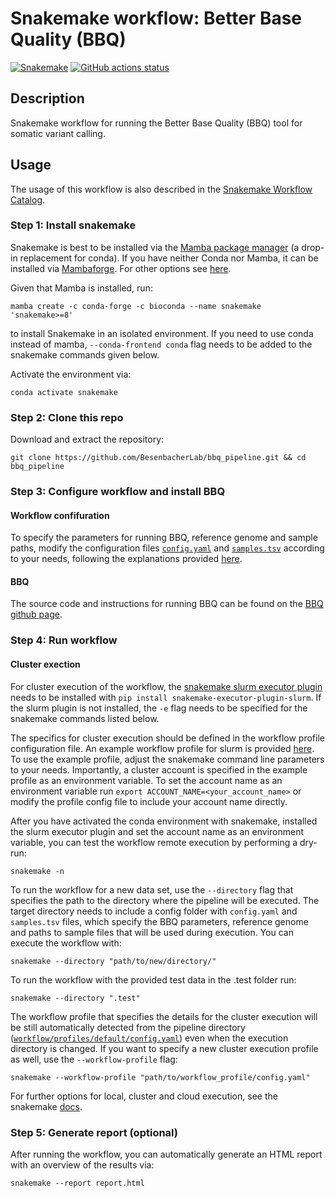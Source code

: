 # Snakemake workflow: Better Base Quality (BBQ)

[![Snakemake](https://img.shields.io/badge/snakemake-≥8.0.0-brightgreen.svg)](https://snakemake.github.io)
[![GitHub actions status](https://github.com/carmenoroperv/bbq_pipeline/workflows/Tests/badge.svg?branch=master)](https://github.com/carmenoroperv/bbq_pipeline/actions/workflows/Tests)

## Description

Snakemake workflow for running the Better Base Quality (BBQ) tool for somatic variant calling. 


## Usage

The usage of this workflow is also described in the [Snakemake Workflow Catalog](https://snakemake.github.io/snakemake-workflow-catalog/?usage=carmenoroperv/bbq_pipeline).

### Step 1: Install snakemake

Snakemake is best to be installed via the [Mamba package manager](https://github.com/mamba-org/mamba) (a drop-in replacement for conda). If you have neither Conda nor Mamba, it can be installed via [Mambaforge](https://github.com/conda-forge/miniforge#mambaforge). For other options see [here](https://github.com/mamba-org/mamba).

Given that Mamba is installed, run:

```
mamba create -c conda-forge -c bioconda --name snakemake 'snakemake>=8'
```

to install Snakemake in an isolated environment. If you need to use conda instead of mamba, `--conda-frontend conda` flag needs to be added to the snakemake commands given below. 

Activate the environment via: 

```
conda activate snakemake
```

### Step 2: Clone this repo

Download and extract the repository: 

```
git clone https://github.com/BesenbacherLab/bbq_pipeline.git && cd bbq_pipeline
```

### Step 3: Configure workflow and install BBQ

#### Workflow confifuration
To specify the parameters for running BBQ, reference genome and sample paths, modify the configuration files [`config.yaml`](https://github.com/carmenoroperv/bbq_pipeline/blob/master/config/config.yaml) and [`samples.tsv`](https://github.com/carmenoroperv/bbq_pipeline/blob/master/config/samples.tsv) according to your needs, following the explanations provided [here](https://github.com/BesenbacherLab/bbq_pipeline/tree/master/config).

#### BBQ
The source code and instructions for running BBQ can be found on the [BBQ github page](https://github.com/besenbacher/BetterBaseQuals/tree/main).

### Step 4: Run workflow 

#### Cluster exection

For cluster execution of the workflow, the [snakemake slurm executor plugin](https://snakemake.github.io/snakemake-plugin-catalog/plugins/executor/slurm.html) needs to be installed with `pip install snakemake-executor-plugin-slurm`. If the slurm plugin is not installed, the `-e` flag needs to be specified for the snakemake commands listed below. 

The specifics for cluster execution should be defined in the workflow profile configuration file. An example workflow profile for slurm is provided [here](https://github.com/BesenbacherLab/bbq_pipeline/tree/master/workflow/profiles/default/config.yaml). To use the example profile, adjust the snakemake command line parameters to your needs. Importantly, a cluster account is specified in the example profile as an environment variable. To set the account name as an environment variable run `export ACCOUNT_NAME=<your_account_name>` or modify the profile config file to include your account name directly.


After you have activated the conda environment with snakemake, installed the slurm executor plugin and set the account name as an environment variable, you can test the workflow remote execution by performing a dry-run:

```
snakemake -n
```

To run the workflow for a new data set, use the `--directory` flag that specifies the path to the directory where the pipeline will be executed. The target directory needs to include a config folder with `config.yaml` and `samples.tsv` files, which specify the BBQ parameters, reference genome and paths to sample files that will be used during execution. You can execute the workflow with: 

```
snakemake --directory "path/to/new/directory/"
```

To run the workflow with the provided test data in the .test folder run: 

```
snakemake --directory ".test"
```

The workflow profile that specifies the details for the cluster execution will be still automatically detected from the pipeline directory ([`workflow/profiles/default/config.yaml`](https://github.com/BesenbacherLab/bbq_pipeline/blob/master/workflow/profiles/default/config.yaml)) even when the execution directory is changed. If you want to specify a new cluster execution profile as well, use the `--workflow-profile` flag: 

```
snakemake --workflow-profile "path/to/workflow_profile/config.yaml"
```

For further options for local, cluster and cloud execution, see the snakemake [docs](https://snakemake.readthedocs.io/).


### Step 5: Generate report (optional)

After running the workflow, you can automatically generate an HTML report with an overview of the results via: 

```
snakemake --report report.html
```

